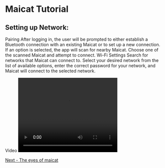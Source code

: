 # Maicat Tutorial
## Setting up Network:

Pairing
After logging in, the user will be prompted to either establish a Bluetooth connection with an existing Maicat or to set up a new connection. If an option is selected, the app will scan for nearby Maicat. Choose one of the scanned Maicat and attempt to connect.
Wi-Fi Settings
Search for networks that Maicat can connect to. Select your desired network from the list of available options, enter the correct password for your network, and Maicat will connect to the selected network.

Video
<video width="320" height="240" controls>
  <source src="https://github.com/macroact/maicat_tutorial/assets/103547322/0565b6aa-4f44-42e7-9a97-5ded6c6439ca" type="video/mp4">
</video>



[Next - The eyes of maicat](../02_maicat_eyes/README.md)
